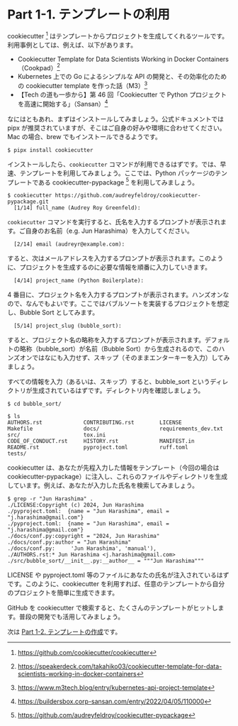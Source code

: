 # Part 1-1. テンプレートの利用

cookiecutter [^1] はテンプレートからプロジェクトを生成してくれるツールです。利用事例としては、例えば、以下があります。

- Cookiecutter Template for Data Scientists Working in Docker Containers（Cookpad）[^2]
- Kubernetes 上での Go によるシンプルな API の開発と、その効率化のための cookiecutter template を作った話（M3）[^3]
- 【Tech の道も一歩から】第 46 回「Cookiecutter で Python プロジェクトを高速に開始する」（Sansan）[^4]

なにはともあれ、まずはインストールしてみましょう。公式ドキュメントでは pipx が推奨されていますが、そこはご自身の好みや環境に合わせてください。Mac の場合、brew でもインストールできるようです。

```Shell
$ pipx install cookiecutter
```

インストールしたら、`cookiecutter` コマンドが利用できるはずです。では、早速、テンプレートを利用してみましょう。ここでは、Python パッケージのテンプレートである cookiecutter-pypackage [^5] を利用してみましょう。

```Shell
$ cookiecutter https://github.com/audreyfeldroy/cookiecutter-pypackage.git
  [1/14] full_name (Audrey Roy Greenfeld):
```

`cookiecutter` コマンドを実行すると、氏名を入力するプロンプトが表示されます。ご自身のお名前（e.g. Jun Harashima）を入力してください。

```Shell
  [2/14] email (audreyr@example.com):
```

すると、次はメールアドレスを入力するプロンプトが表示されます。このように、プロジェクトを生成するのに必要な情報を順番に入力していきます。

```Shell
  [4/14] project_name (Python Boilerplate):
```

4 番目に、プロジェクト名を入力するプロンプトが表示されます。ハンズオンなので、なんでもよいです。ここではバブルソートを実装するプロジェクトを想定し、Bubble Sort としてみます。

```Shell
  [5/14] project_slug (bubble_sort):
```

すると、プロジェクト名の略称を入力するプロンプトが表示されます。デフォルトの略称（bubble_sort）が名前（Bubble Sort）から生成されるので、このハンズオンではなにも入力せず、スキップ（そのままエンターキーを入力）してみましょう。

すべての情報を入力（あるいは、スキップ）すると、bubble_sort というディレクトリが生成されているはずです。ディレクトリ内を確認しましょう。

```Shell
$ cd bubble_sort/

$ ls
AUTHORS.rst             CONTRIBUTING.rst        LICENSE                 Makefile                docs/                   requirements_dev.txt    src/                    tox.ini
CODE_OF_CONDUCT.rst     HISTORY.rst             MANIFEST.in             README.rst              pyproject.toml          ruff.toml               tests/
```

cookiecutter は、あなたが先程入力した情報をテンプレート（今回の場合は cookiecutter-pypackage）に注入し、これらのファイルやディレクトリを生成しています。例えば、あなたが入力した氏名を検索してみましょう。

```shell
$ grep -r "Jun Harashima" .
./LICENSE:Copyright (c) 2024, Jun Harashima
./pyproject.toml:  {name = "Jun Harashima", email = "j.harashima@gmail.com"}
./pyproject.toml:  {name = "Jun Harashima", email = "j.harashima@gmail.com"}
./docs/conf.py:copyright = "2024, Jun Harashima"
./docs/conf.py:author = "Jun Harashima"
./docs/conf.py:     'Jun Harashima', 'manual'),
./AUTHORS.rst:* Jun Harashima <j.harashima@gmail.com>
./src/bubble_sort/__init__.py:__author__ = """Jun Harashima"""
```

LICENSE や pyproject.toml 等のファイルにあなたの氏名が注入されているはずです。このように、cookiecutter を利用すれば、任意のテンプレートから自分のプロジェクトを簡単に生成できます。

GitHub を cookiecutter で検索すると、たくさんのテンプレートがヒットします。普段の開発でも活用してみましょう。

次は [Part 1-2. テンプレートの作成](../part-1-2)です。

[^1]: https://github.com/cookiecutter/cookiecutter
[^2]: https://speakerdeck.com/takahiko03/cookiecutter-template-for-data-scientists-working-in-docker-containers
[^3]: https://www.m3tech.blog/entry/kubernetes-api-project-template
[^4]: https://buildersbox.corp-sansan.com/entry/2022/04/05/110000
[^5]: https://github.com/audreyfeldroy/cookiecutter-pypackage
